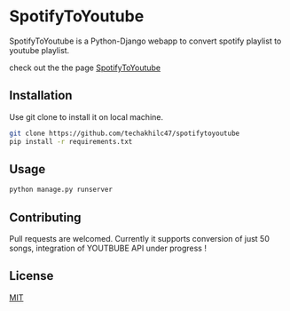 # SpotifyToYoutube
SpotifyToYoutube is a Python-Django webapp to convert spotify playlist to youtube playlist.

check out the the page [SpotifyToYoutube](https://SpotToYtb.techakhilc47.repl.co)

## Installation

Use git clone to install it on local machine.

```bash
git clone https://github.com/techakhilc47/spotifytoyoutube
pip install -r requirements.txt
```

## Usage

```python
python manage.py runserver
```

## Contributing
Pull requests are welcomed. Currently it supports conversion of just 50 songs, integration of YOUTBUBE API under progress !


## License
[MIT](https://github.com/techakhilc47/spotifytoyoutube/blob/master/LICENSE)


